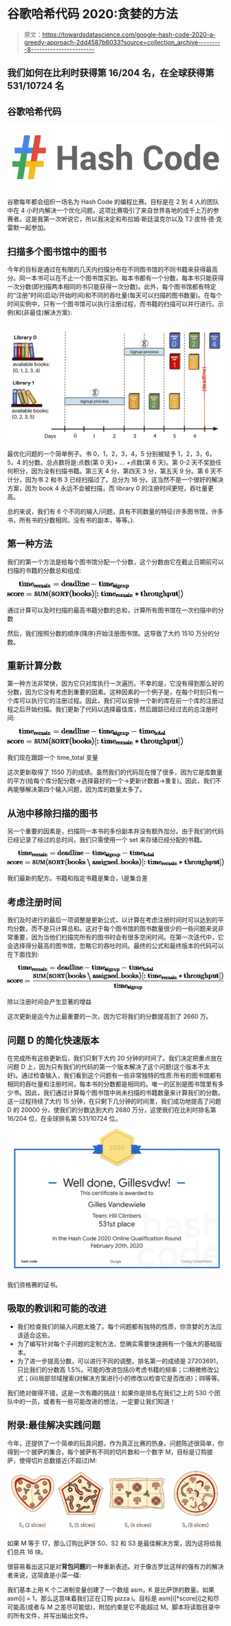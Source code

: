 # 谷歌哈希代码 2020:贪婪的方法

> 原文：<https://towardsdatascience.com/google-hash-code-2020-a-greedy-approach-2dd4587b6033?source=collection_archive---------8----------------------->

## 我们如何在比利时获得第 16/204 名，在全球获得第 531/10724 名

## 谷歌哈希代码

![](img/5846798bae550fab5c70382380eb0a64.png)

谷歌每年都会组织一场名为 Hash Code 的编程比赛。目标是在 2 到 4 人的团队中在 4 小时内解决一个优化问题。这项比赛吸引了来自世界各地的成千上万的参赛者。这是我第一次听说它，所以我决定和布拉姆·斯廷温克尔以及 T2·皮特·德·克雷默一起参加。

## 扫描多个图书馆中的图书

今年的目标是通过在有限的几天内扫描分布在不同图书馆的不同书籍来获得最高分。同一本书可以在不止一个图书馆买到。每本书都有一个分数，每本书只能获得一次分数(即扫描两本相同的书只能获得一次分数)。此外，每个图书馆都有特定的“注册”时间(启动/开始时间)和不同的吞吐量(每天可以扫描的图书数量)。在每个时间实例中，只有一个图书馆可以执行注册过程，而书籍的扫描可以并行进行。示例(和(非最佳)解决方案):

![](img/4514170170932df9336e31ca4ceac201.png)

最优化问题的一个简单例子。书 0，1，2，3，4，5 分别被赋予 1，2，3，6，5，4 的分数。总点数将是:点数(第 0 天)+ … +点数(第 6 天)。第 0-2 天不奖励任何积分，因为没有扫描书籍。第三天 4 分，第四天 3 分，第五天 9 分。第 6 天不计分，因为书 2 和书 3 已经扫描过了。总分为 16 分。这当然不是一个很好的解决方案，因为 book 4 永远不会被扫描，而 library 0 的注册时间更短，吞吐量更高。

总的来说，我们有 6 个不同的输入/问题，具有不同数量的特征(许多图书馆，许多书，所有书的分数相同，没有书的副本，等等。).

## 第一种方法

我们的第一个方法是给每个图书馆分配一个分数，这个分数由它在截止日期前可以扫描的书籍的分数总和组成:

![](img/a2a04ab08e078d4998efbe19b5105916.png)

通过计算可以及时扫描的最高书籍分数的总和，计算所有图书馆在一次扫描中的分数

然后，我们按照分数的顺序(降序)开始注册图书馆。这导致了大约 1510 万分的分数。

## 重新计算分数

第一种方法非常快，因为它只对库执行一次遍历。不幸的是，它没有得到那么好的分数，因为它没有考虑到重要的因素。这种因素的一个例子是，在每个时刻只有一个库可以执行它的注册过程。因此，我们可以安排一个新的库在前一个库的注册过程之后开始扫描。我们更新了代码以选择最佳库，然后跟踪已经过去的总注册时间:

![](img/24dbb64aee92a25c80af07e9b89dc13b.png)

我们现在跟踪一个 time_total 变量

这次更新取得了 1550 万的成绩。虽然我们的代码现在慢了很多，因为它是库数量的平方(给每个库分配分数→选择最好的一个→更新计数器→重复)。因此，我们不再能够解决第四个输入问题，因为库的数量太多了。

## 从池中移除扫描的图书

另一个重要的因素是，扫描同一本书的多份副本并没有额外加分。由于我们的代码已经记录了经过的总时间，我们只需使用一个 set 来存储已经分配的书籍。

![](img/0ef05e6037c513bc48118436d2935777.png)

我们最新的配方。书籍和指定书籍是集合，\是集合差

## 考虑注册时间

我们及时进行的最后一项调整是更新公式，以计算在考虑注册时间时可以达到的平均分数，而不是只计算总和。这对于每个图书馆的图书数量很少的一些问题来说非常重要，因为当他们扫描完所有的图书时会有很多空闲时间。在第一次迭代中，它会选择得分最高的图书馆，忽略它的吞吐时间。最终的公式和最终版本的代码可以在下面找到:

![](img/74bcdd7c352ba9bed7551fc0df2530ee.png)

除以注册时间会产生显著的增益

这次更新是迄今为止最重要的一次，因为它将我们的分数提高到了 2660 万。

## 问题 D 的简化快速版本

在完成所有这些更新后，我们只剩下大约 20 分钟的时间了。我们决定把重点放在问题 D 上，因为只有我们的代码的第一个版本解决了这个问题(这个版本不太好)。通过检查输入，我们看到这个问题有一些非常独特的性质:所有的图书馆都有相同的吞吐量和注册时间，每本书的分数都是相同的。唯一的区别是图书馆里有多少书。因此，我们通过计算每个图书馆中尚未扫描的书籍数量来计算我们的分数。这一过程持续了大约 15 分钟，在只剩下几分钟的时间里，我们成功地提高了问题 D 的 20000 分，使我们的分数达到大约 2680 万分，这使我们在比利时排名第 16/204 位，在全球排名第 531/10724 位。

![](img/2f107db65acb93b7f7a59639d16bd4b3.png)

我们资格赛的证书。

## 吸取的教训和可能的改进

*   我们检查我们的输入问题太晚了。每个问题都有独特的性质，你贪婪的方法应该适合这些。
*   为了编写针对每个子问题的定制方法，您确实需要快速拥有一个强大的基础版本。
*   为了进一步提高分数，可以进行不同的调整。排名第一的成绩是 27203691，只比我们的分数高 1.5%。可能的改进包括(I)考虑书籍的频率；㈡稍微修改公式；(iii)局部邻域搜索(对解决方案进行小的修改以检查它是否改进)；㈣等等。

我们绝对做得不错，这是一次有趣的挑战！如果你是排名在我们之上的 530 个团队中的一员，或者有一些可能改进的想法，一定要让我们知道！

## 附录:最佳解决实践问题

今年，还提供了一个简单的玩具问题，作为真正比赛的热身。问题陈述很简单，你得到一个披萨的集合，每个披萨有不同的切片数和一个数字 M，目标是订购披萨，使得切片总数接近(不超过)M:

![](img/b8ceb8067f2ae58201dc0dc47fce6ef0.png)

如果 M 等于 17，那么订购比萨饼 S0、S2 和 S3 是最佳解决方案，因为这将给我们总共 16 块。

很容易看出这只是对**背包问题**的一种重新表述。对于像古罗比这样的强有力的解决者来说，这简直是小菜一碟:

我们基本上用 K 个二进制变量创建了一个数组 asm，K 是比萨饼的数量。如果 asm[i] = 1，那么这意味着我们正在订购 pizza i。目标是 asm[i]*score[i]之和尽可能高(或者与 M 之差尽可能低)，附加约束是它不能超过 M。脚本将读取目录中的所有文件，并写出输出文件。